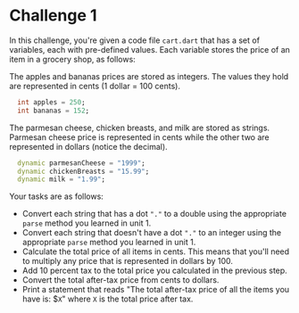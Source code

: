 # Challenge 1

In this challenge, you're given a code file `cart.dart` that has a set of variables, each with pre-defined values. Each variable stores the price of an item in a grocery shop, as follows:

The apples and bananas prices are stored as integers. The values they hold are represented in cents (1 dollar = 100 cents).
```dart
  int apples = 250;
  int bananas = 152;
```
The parmesan cheese, chicken breasts, and milk are stored as strings. Parmesan cheese price is represented in cents while the other two are represented in dollars (notice the decimal).
```dart
  dynamic parmesanCheese = "1999";
  dynamic chickenBreasts = "15.99";
  dynamic milk = "1.99";
```

Your tasks are as follows:
- Convert each string that has a dot `"."` to a double using the appropriate `parse` method you learned in unit 1.
- Convert each string that doesn't have a dot `"."`  to an integer using the appropriate `parse` method you learned in unit 1.
- Calculate the total price of all items in cents. This means that you'll need to multiply any price that is represented in dollars by 100.
- Add 10 percent tax to the total price you calculated in the previous step.
- Convert the total after-tax price from cents to dollars.
- Print a statement that reads "The total after-tax price of all the items you have is: $`X`" where `X` is the total price after tax.
